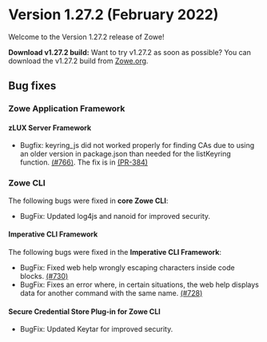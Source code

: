 # Version 1.27.2 (February 2022)

Welcome to the Version 1.27.2 release of Zowe!

**Download v1.27.2 build:** Want to try v1.27.2 as soon as possible? You can download the v1.27.2 build from [Zowe.org](https://www.zowe.org/download.html).

## Bug fixes

### Zowe Application Framework
#### zLUX Server Framework

* Bugfix: keyring_js did not worked properly for finding CAs due to using an older version in package.json than needed for the listKeyring function. [(#766)](https://github.com/zowe/zlux/issues/766). The fix is in [(PR-384)](https://github.com/zowe/zlux-server-framework/pull/384)  

### Zowe CLI

The following bugs were fixed in **core Zowe CLI**:

* BugFix: Updated log4js and nanoid for improved security.

#### Imperative CLI Framework

The following bugs were fixed in the **Imperative CLI Framework**:

* BugFix: Fixed web help wrongly escaping characters inside code blocks. [(#730)](https://github.com/zowe/imperative/issues/730)
* BugFix: Fixes an error where, in certain situations, the web help displays data for another command with the same name. [(#728)](https://github.com/zowe/imperative/issues/728)

#### Secure Credential Store Plug-in for Zowe CLI

* BugFix: Updated Keytar for improved security.

